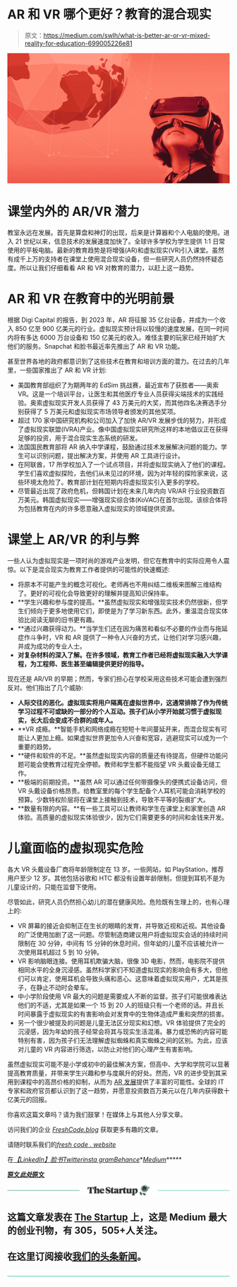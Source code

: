 # AR 和 VR 哪个更好？教育的混合现实

> 原文：<https://medium.com/swlh/what-is-better-ar-or-vr-mixed-reality-for-education-699005226e81>

![](img/0bd1896020a17dc1177b63117157e5a0.png)

# 课堂内外的 AR/VR 潜力

教室永远在发展。首先是算盘和神灯的出现，后来是计算器和个人电脑的使用。进入 21 世纪以来，信息技术的发展速度加快了。全球许多学校为学生提供 1:1 日常使用的平板电脑。最新的教育趋势是将增强(AR)和虚拟现实(VR)引入课堂。虽然有成千上万的支持者在课堂上使用混合现实设备，但一些研究人员仍然持怀疑态度。所以让我们仔细看看 AR 和 VR 对教育的潜力，以赶上这一趋势。

# AR 和 VR 在教育中的光明前景

根据 Digi Capital 的报告，到 2023 年，AR 将征服 35 亿台设备，并成为一个收入 850 亿至 900 亿美元的行业。虚拟现实预计将以较慢的速度发展，在同一时间内将有多达 6000 万台设备和 150 亿美元的收入。难怪主要的玩家已经开始扩大他们的服务。Snapchat 和脸书最近率先推出了 AR 和 VR 功能。

甚至世界各地的政府都意识到了这些技术在教育和培训方面的潜力。在过去的几年里，一些国家推出了 AR 和 VR 计划:

*   美国教育部组织了为期两年的 EdSim 挑战赛，最近宣布了获胜者——奥索 VR。这是一个培训平台，让医生和其他医疗专业人员获得尖端技术的实践经验。奥索虚拟现实开发人员获得了 43 万美元的大奖，而其他四名决赛选手分别获得了 5 万美元和虚拟现实市场领导者颁发的其他奖项。
*   超过 170 家中国研究机构和公司加入了加快 AR/VR 发展步伐的努力，并形成了虚拟现实联盟(IVRA)产业。像中国虚拟现实研究所这样的本地倡议正在获得足够的投资，用于混合现实生态系统的研发。
*   法国国民教育部将 AR 纳入中学课程，鼓励通过技术发展解决问题的能力。学生可以识别问题，提出解决方案，并使用 AR 工具进行设计。
*   在阿联酋，17 所学校加入了一个试点项目，并将虚拟现实纳入了他们的课程。学生们喜欢虚拟探险，去他们从未见过的环境，因为对年轻的探险家来说，这些环境太危险了。教育部计划在短期内将虚拟现实引入更多的学校。
*   尽管最近出现了政府危机，但韩国计划在未来几年内向 VR/AR 行业投资数百万美元。韩国虚拟现实——增强现实综合体(KoVAC)在首尔出现。该综合体将为包括教育在内的许多愿意融入虚拟现实的领域提供资源。

# 课堂上 AR/VR 的利与弊

一些人认为虚拟现实是一项时尚的游戏产业发明，但它在教育中的实际应用令人震惊。以下是混合现实为教育工作者提供的可能性的快速概述:

*   将原本不可能产生的概念可视化。老师再也不用纠结二维板来图解三维结构了。更好的可视化会导致更好的理解并提高知识保持率。
*   **学生兴趣和参与度的提高。**虽然虚拟现实和增强现实技术仍然很新，但学生们倾向于更多地使用它们，即使是为了学习新东西。此外，重温混合现实体验比阅读无聊的旧书更有趣。
*   **通过兴趣获得动力。**当学生们还在因为痛苦和看似不必要的作业而与拖延症作斗争时，VR 和 AR 提供了一种令人兴奋的方式，让他们对学习感兴趣，并成为成功的专业人士。
*   **对复杂材料的深入了解。在许多领域，教育工作者已经将虚拟现实融入大学课程，为工程师、医生甚至编辑提供更好的指导。**

现在还是 AR/VR 的早期；然而，专家们担心在学校采用这些技术可能会遭到强烈反对。他们指出了几个威胁:

*   **人际交往的恶化。虚拟现实将用户隔离在虚拟世界中，这通常排除了作为传统学习过程不可或缺的一部分的个人互动。孩子们从小学开始就习惯于虚拟现实，长大后会变成不合群的成年人。**
*   **VR 成瘾。**智能手机和网络成瘾在短短十年间蔓延开来，而混合现实有可能让人更加上瘾。如果虚拟世界更加令人兴奋和宽容，逃避现实可以成为一个重要的趋势。
*   **硬件和软件的不足。**虽然虚拟现实内容的质量还有待提高，但硬件功能问题可能会使教育过程完全停顿。教师和学生都不能指望 VR 头戴设备无缝工作。
*   **极端的前期投资。**虽然 AR 可以通过任何带摄像头的便携式设备访问，但 VR 头戴设备价格昂贵。给教室里的每个学生配备个人耳机可能会消耗学校的预算。少数特权阶层将在课堂上接触到技术，导致不平等的裂痕扩大。
*   **数量有限的内容。**有一些工具可以让教师和学生在课堂上和家里创造 AR 体验。高质量的虚拟现实体验很少，因为它们需要更多的时间和金钱来开发。

# 儿童面临的虚拟现实危险

各大 VR 头戴设备厂商将年龄限制定在 13 岁。一些网站，如 PlayStation，推荐用户至少 12 岁。其他包括谷歌和 HTC 都没有设置年龄限制，但提到耳机不是为儿童设计的，只能在监督下使用。

尽管如此，研究人员仍然担心幼儿的潜在健康风险。危险既有生理上的，也有心理上的:

*   VR 屏幕的接近会抑制正在生长的眼睛的发育，并导致近视和近视。其他设备的广泛使用加剧了这一问题。尽管制造商建议用户将虚拟现实会话的持续时间限制在 30 分钟，中间有 15 分钟的休息时间，但年幼的儿童不应该被允许一次使用耳机超过 5 到 10 分钟。
*   VR 影响脑眼连接。使用耳机欺骗大脑，很像 3D 电影，然而，电影院不提供相同水平的全身沉浸感。虽然科学家们不知道虚拟现实的影响会有多大，但他们可以肯定，使用耳机会导致头痛和恶心。这意味着虚拟现实用户，尤其是孩子，在静止不动时会晕车。
*   中小学阶段使用 VR 最大的问题是需要成人不断的监督。孩子们可能很难表达他们的不适，尤其是如果一个 15 到 20 人的班级只有一个老师的话。并且长时间暴露于虚拟现实的有害影响会对发育中的生物体造成严重和突然的损害。
*   另一个很少被提及的问题是儿童无法区分现实和幻想。VR 体验提供了完全的沉浸感，因为年幼的孩子经常会将其与现实生活混淆。暴力或恐怖的内容可能特别有害，因为孩子们无法理解虚拟蜘蛛和真实蜘蛛之间的区别。为此，应该对儿童的 VR 内容进行筛选，以防止对他们的心理产生有害影响。

虽然虚拟现实可能不是小学或初中的最佳解决方案，但高中、大学和学院可以显著提高教育质量，并带来学生兴趣和参与度飙升的好处。然而，VR 的进步受到其采用到课程中的高昂价格的抑制，从而为 [AR 发展](https://freshcodeit.com/services)提供了丰富的可能性。全球的 IT 专家和政府官员都认识到了这一趋势，并愿意投资数百万美元以在几年内获得数十亿美元的回报。

你喜欢这篇文章吗？请为我们鼓掌！在媒体上与其他人分享文章。

访问我们的企业 [*FreshCode.blog*](https://freshcodeit.com/blog) 获取更多有趣的文章。

请随时联系我们的[*fresh code . website*](https://freshcodeit.com/)

在[*【LinkedIn】*](https://www.linkedin.com/company/freshcode-it/)*[*脸书*](https://www.facebook.com/freshcodeit/)*[*Twitter*](https://twitter.com/FreshCode1)*[*insta gram*](https://www.instagram.com/freshcode_it/)*[*Behance*](https://www.behance.net/freshcode)*[*Medium*](/@FreshCodeIT)*****

**[原文*此处*原文](https://freshcodeit.com/freshcode-post/what-is-better-ar-or-vr-mixed-reality-for-education)**

**[![](img/308a8d84fb9b2fab43d66c117fcc4bb4.png)](https://medium.com/swlh)**

## **这篇文章发表在 [The Startup](https://medium.com/swlh) 上，这是 Medium 最大的创业刊物，有 305，505+人关注。**

## **在这里订阅接收[我们的头条新闻](http://growthsupply.com/the-startup-newsletter/)。**

**[![](img/b0164736ea17a63403e660de5dedf91a.png)](https://medium.com/swlh)**